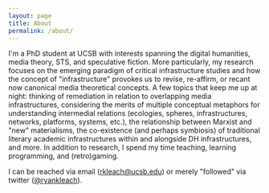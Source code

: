 ```yaml
---
layout: page
title: About
permalink: /about/
---
```


I'm a PhD student at UCSB with interests spanning the digital humanities, media theory, STS, and speculative fiction. More particularly, my research focuses on the emerging paradigm of critical infrastructure studies and how the concept of "infrastructure" provokes us to revise, re-affirm, or recant now canonical media theoretical concepts. A few topics that keep me up at night: thinking of remediation in relation to overlapping media infrastructures, considering the merits of multiple conceptual metaphors for understanding intermedial relations (ecologies, spheres, infrastructures, networks, platforms, systems, etc.), the relationship between Marxist and "new" materialisms, the co-existence (and perhaps symbiosis) of traditional literary academic infrastructures within and alongside DH infrastructures, and more. In addition to research, I spend my time teaching, learning programming, and (retro)gaming.

I can be reached via email (<rkleach@ucsb.edu>) or merely "followed" via twitter ([@ryankleach](https://twitter.com/ryankleach)).  
